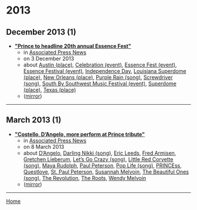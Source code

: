 # 2013

## December 2013 (1)

 - [**"Prince to headline 20th annual Essence Fest"**](https://apnews.com/4d2ee6a810f04caf9f6ad52f34507f4b)
    - in [Associated Press News](https://apnews.com/)
    - on 3 December 2013
    - about [Austin (place)](../../topics/place/austin/index.md), [Celebration (event)](../../topics/event/celebration/index.md), [Essence Fest (event)](../../topics/event/essence-fest/index.md), [Essence Festival (event)](../../topics/event/essence-festival/index.md), [Independence Day](../../topics/independence-day/index.md), [Louisiana Superdome (place)](../../topics/place/louisiana-superdome/index.md), [New Orleans (place)](../../topics/place/new-orleans/index.md), [Purple Rain (song)](../../topics/song/purple-rain/index.md), [Screwdriver (song)](../../topics/song/screwdriver/index.md), [South By Southwest Music Festival (event)](../../topics/event/south-by-southwest-music-festival/index.md), [Superdome (place)](../../topics/place/superdome/index.md), [Texas (place)](../../topics/place/texas/index.md)
    - ([mirror](https://web.archive.org/web/*/https://apnews.com/4d2ee6a810f04caf9f6ad52f34507f4b))

----

## March 2013 (1)

 - [**"Costello, D’Angelo, more perform at Prince tribute"**](https://apnews.com/f78be2e8ad1b4b7ebeb0c45b96f32081)
    - in [Associated Press News](https://apnews.com/)
    - on 8 March 2013
    - about [D’Angelo](../../topics/d-angelo/index.md), [Darling Nikki (song)](../../topics/song/darling-nikki/index.md), [Eric Leeds](../../topics/eric-leeds/index.md), [Fred Armisen](../../topics/fred-armisen/index.md), [Gretchen Lieberum](../../topics/gretchen-lieberum/index.md), [Let’s Go Crazy (song)](../../topics/song/let-s-go-crazy/index.md), [Little Red Corvette (song)](../../topics/song/little-red-corvette/index.md), [Maya Rudolph](../../topics/maya-rudolph/index.md), [Paul Peterson](../../topics/paul-peterson/index.md), [Pop Life (song)](../../topics/song/pop-life/index.md), [PRINCEss](../../topics/princess/index.md), [Questlove](../../topics/questlove/index.md), [St. Paul Peterson](../../topics/st-paul-peterson/index.md), [Susannah Melvoin](../../topics/susannah-melvoin/index.md), [The Beautiful Ones (song)](../../topics/song/the-beautiful-ones/index.md), [The Revolution](../../topics/the-revolution/index.md), [The Roots](../../topics/the-roots/index.md), [Wendy Melvoin](../../topics/wendy-melvoin/index.md)
    - ([mirror](https://web.archive.org/web/*/https://apnews.com/f78be2e8ad1b4b7ebeb0c45b96f32081))

----

[Home](../index.md)
